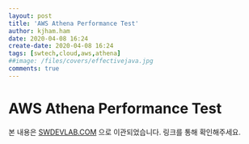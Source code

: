 ```yaml
---
layout: post
title: 'AWS Athena Performance Test'
author: kjham.ham
date: 2020-04-08 16:24
create-date: 2020-04-08 16:24
tags: [swtech,cloud,aws,athena]
##image: /files/covers/effectivejava.jpg
comments: true
---
```


# AWS Athena Performance Test

본 내용은 [SWDEVLAB.COM](https://swdevlab.com/101) 으로 이관되었습니다.
링크를 통해 확인해주세요.